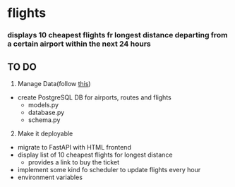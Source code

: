 # flights

### displays 10 cheapest flights fr longest distance departing from a certain airport within the next 24 hours

## TO DO

1. Manage Data(follow [this](https://fastapi.tiangolo.com/tutorial/sql-databases/))
  - create PostgreSQL DB for airports, routes and flights
    * models.py
    * database.py
    * schema.py

2. Make it deployable

  - migrate to FastAPI with HTML frontend
  - display list of 10 cheapest flights for longest distance
    * provides a link to buy the ticket
  - implement some kind fo scheduler to update flights every hour
  - environment variables
